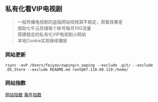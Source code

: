 ## 私有化看VIP电视剧

> 一般热播电视剧的盗版网站视频源不稳定，观看效果差  
> 借助七牛云存储每个账号每月10G流量  
> 搭建稳定的私有化VIP电视剧小网站   
> 本地Cookie实现继续播放     

### 网站更新
```
rsync -avP /Users/feiyan/zwping/v_zwping --exclude .git/ --exclude .DS_Store --exclude README.md root@47.110.68.119:/home/
```

### 网站指数

[网站指数](https://mta.qq.com/h5/base/ctr_realtime_data?app_id=500732112)
[事件指数](https://mta.qq.com/h5/visitor/ctr_button_stat?app_id=500732112)